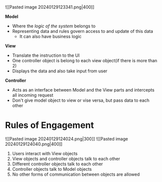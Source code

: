 ![[Pasted image 20240129123341.png|400]]

**Model**
- Where the *logic of the system* belongs to
- Representing data and rules govern access to and update of this data
	- It can also have business logic

**View**
- Translate the instruction to the UI
- One controller object is belong to each view object(if there is more than 2)
- Displays the data and also take input from user

**Controller**
- Acts as an interface between Model and the View parts and intercepts all incoming request
- Don't give model object to view or vise versa, but pass data to each other

# Rules of Engagement
![[Pasted image 20240129124024.png|300]]
![[Pasted image 20240129124040.png|400]]
1. Users interact with View objects
2. View objects and controller objects talk to each other
3. Different controller objects talk to each other
4. Controller objects talk to Model objects
5. No other forms of communication between objects are allowed

